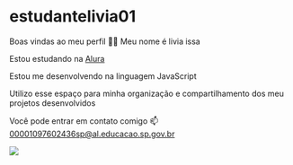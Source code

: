 # estudantelivia01
Boas vindas ao meu perfil 💙💙
Meu nome é livia issa 

  Estou estudando na [Alura](https://www.alura.com.br/)

  
Estou me desenvolvendo na linguagem JavaScript


Utilizo esse espaço para minha organização e compartilhamento dos meu projetos desenvolvidos


Você pode entrar em contato comigo 📫
00001097602436sp@al.educacao.sp.gov.br

![](https://media.tenor.com/SUGb5UhclwUAAAAM/frog-hearts.gif)
